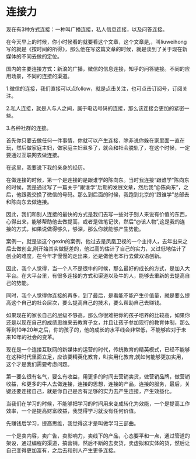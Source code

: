 # 连接力

现在有3种方式连接：一种叫广播连接，私人信息连接，以及问答连接。

在今天早上的时候，你小时候看的就要看这个文章，这个文章是,，叫liuweihong写的就是《按时间的所得》，那么他在写这篇文章的时候，就是谈到了关于现在新媒体的不同去做的定位。

国内的主要连接方式：新浪的广播，微信的信息连接，知乎的问答链接。不同的应用场景，不同的连接的渠道。

1.微信的连接，我们直接可以点follow，就是点击关注，也可点击订阅号，订阅关注。

2.私人连接，就是人与人之间，属于电话号码的连接，那么该连接会更加的紧密一些。

3.各种社群的连接。

首先你只要去做任何一件事情，你就可以产生连接，除非说你躲在家里面一直在玩，然后做家庭主妇，做家庭主妇煮多了，就会和社会脱轨了，在这个时候，一定要通过互联网去做连接。

在这里，我要说下我的亲身的经历。

在做连接的时候，第一个是连接的是跟谁学的陈向东。当时我连接“跟谁学”陈向东的时候，我是通过写了一篇关于“跟谁学”后期的发展文章，然后我“@陈向东”，之后，他跟我交换了微信的号码。那么到后面的时候，我跑到北京的“跟谁学”总部去和陈向东去做连接。

因此，我们和别人连接的最快的方式是我们去写一些对于别人来说有价值的东西，心得出来，能够帮助他去做提高，或者是做笔记侠，然后“@该人物”,这是我的连接的方式，如果说做得够久，够深，那么你就能够产生势能。

案例一，就是谈这个gexin的案例，他过去是凤凰卫视的一个主持人，去年出来之后去做创业,刚开始其实做挺差的，他过高的估计了自己的实力，又过低地估计了创业的难度，在今年才慢慢的走出来，还是做他老本行去做双语创新。

因此，我个人觉得，当一个人不是很牛的时候，那么最好的成长的方式，是加入大平台。在大平台里，有很多连接的方式和渠道以及牛的人，能够去重新的去提高自己的势能。

同时，我个人觉得你连接的再多，到了最后，是看能不能产生价值量，就是要么提高这个自己的社会层次，要么提高自己的技术，要么帮助自己去赚钱。

如果现在的家长自己的层级不够高，那么你很难把你的孩子培养的比较高，如果你还是以现在自己的成绩思维来去教育子女，并且让孩子参加现行的教育体制，那么等到10年20年之后，你的孩子的，他的成长的水平线会非常低，不能够应对于未来10年的社会的变革。

现在是一个连接互联网的新媒体的运营的时代，传统教育的精英模式，已经不能够在这种时代里面立足，应该要精英化教育，叫实用化教育,就如何能够更加实用，这个才是我们需要考虑问题。

第一要么很有名气，要么有收益，用更多的时间去营销卖货，做营销品牌，做营销收益，和更多的牛人去做连接，连接的思想，连接的产品，连接的服务，最后，关键还要连接自己，就是你自己是否有足够的实力去产生连接，产生效益化。

当我们在学习的时候，不能够把学习的时间用来变成转化为效能，一个是提高工作效率，一个是提高财富收益，我觉得学习就没有任何价值。

先赚钱后学习，提高思维，我觉得这才是叫做学习三部曲。

一个是卖内容，卖广告，卖影响力，卖线下的产品，心态要平和一点，通过管道的架设，通过编程的渠道，搞营销，然后不断的去卖货，卖虚拟和实体的货，然后让自己变得更加富有，之后去和别人产生更多连接。
